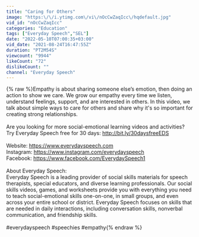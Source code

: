 ```yaml
---
title: "Caring for Others"
image: "https:\/\/i.ytimg.com\/vi\/nOcCwZaqIcc\/hqdefault.jpg"
vid_id: "nOcCwZaqIcc"
categories: "Education"
tags: ["Everyday Speech","SEL"]
date: "2022-05-10T07:00:35+03:00"
vid_date: "2021-08-24T16:47:55Z"
duration: "PT2M54S"
viewcount: "9944"
likeCount: "72"
dislikeCount: ""
channel: "Everyday Speech"
---
```

{% raw %}Empathy is about sharing someone else’s emotion, then doing an action to show we care. We grow our empathy every time we listen, understand feelings, support, and are interested in others. In this video, we talk about simple ways to care for others and share why it's so important for creating strong relationships.<br /><br />Are you looking for more social-emotional learning videos and activities? Try Everyday Speech free for 30 days: <a rel="nofollow" target="blank" href="http://bit.ly/30daysfreeEDS">http://bit.ly/30daysfreeEDS</a><br /><br />Website: <a rel="nofollow" target="blank" href="https://www.everydayspeech.com">https://www.everydayspeech.com</a><br />Instagram: <a rel="nofollow" target="blank" href="https://www.instagram.com/everydayspeech">https://www.instagram.com/everydayspeech</a><br />Facebook: <a rel="nofollow" target="blank" href="https://www.facebook.com/EverydaySpeech1">https://www.facebook.com/EverydaySpeech1</a><br /><br />About Everyday Speech:<br />Everyday Speech is a leading provider of social skills materials for speech therapists, special educators, and diverse learning professionals. Our social skills videos, games, and worksheets provide you with everything you need to teach social-emotional skills one-on-one, in small groups, and even across your entire school or district. Everyday Speech focuses on skills that are needed in daily interactions, including conversation skills, nonverbal communication, and friendship skills.<br /><br />#everydayspeech #speechies #empathy{% endraw %}
